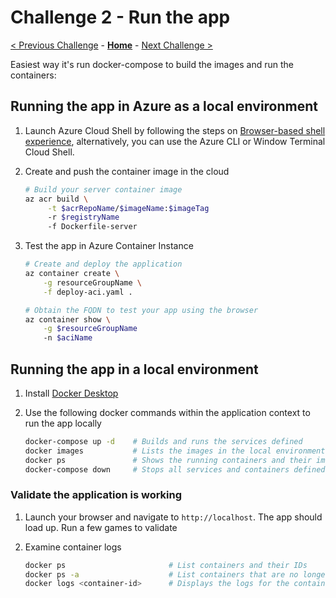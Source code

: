 # Challenge 2 - Run the app

[< Previous Challenge]() - **[Home](README.md)** - [Next Challenge >](03-MoveToAzureSql.md)

Easiest way it's run docker-compose to build the images and run the containers:

## Running the app in Azure as a local environment

1. Launch Azure Cloud Shell by following the steps on [Browser-based shell experience](https://docs.microsoft.com/azure/cloud-shell/overview#browser-based-shell-experience), alternatively, you can use the Azure CLI or Window Terminal Cloud Shell.

2. Create and push the container image in the cloud

   ```bash
   # Build your server container image
   az acr build \
        -t $acrRepoName/$imageName:$imageTag
        -r $registryName
        -f Dockerfile-server
   ```

3. Test the app in Azure Container Instance

    ```bash
    # Create and deploy the application
    az container create \
        -g resourceGroupName \
        -f deploy-aci.yaml .
    
    # Obtain the FQDN to test your app using the browser
    az container show \
        -g $resourceGroupName
        -n $aciName
    ```

## Running the app in a local environment

1. Install [Docker Desktop](https://www.docker.com/products/docker-desktop)
2. Use the following docker commands within the application context to run the app locally

    ```bash
    docker-compose up -d    # Builds and runs the services defined
    docker images           # Lists the images in the local environment - should show 4-5 imges in this case
    docker ps               # Shows the running containers and their images
    docker-compose down     # Stops all services and containers defined in the compose file
    ```

### Validate the application is working

1. Launch your browser and navigate to `http://localhost`. The app should load up. Run a few games to validate
2. Examine container logs

    ```bash
    docker ps                       # List containers and their IDs
    docker ps -a                    # List containers that are no longer running. ex crashed
    docker logs <container-id>      # Displays the logs for the container
    ```
